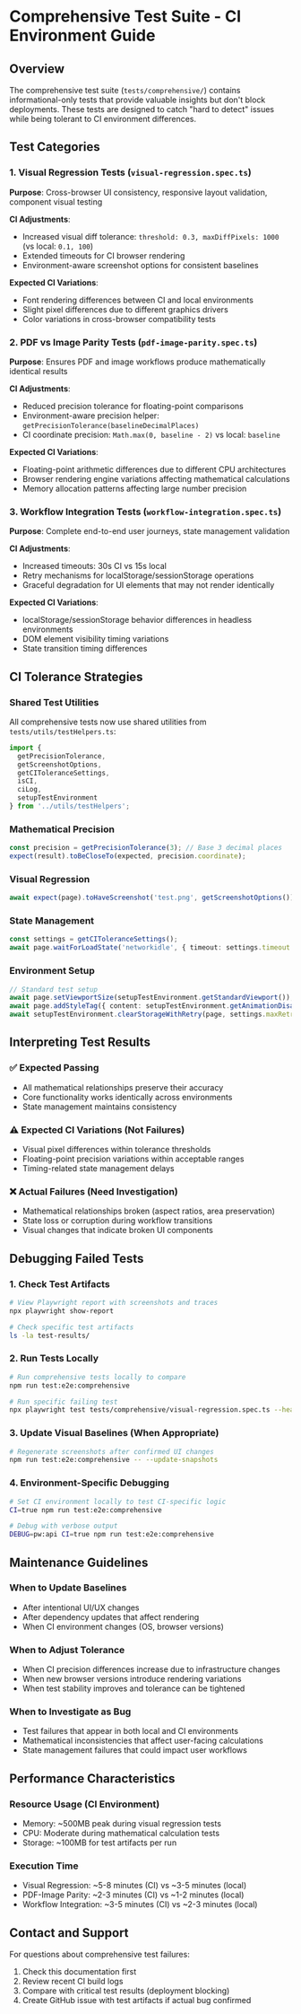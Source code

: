 # Comprehensive Test Suite - CI Environment Guide

## Overview

The comprehensive test suite (`tests/comprehensive/`) contains informational-only tests that provide valuable insights but don't block deployments. These tests are designed to catch "hard to detect" issues while being tolerant to CI environment differences.

## Test Categories

### 1. Visual Regression Tests (`visual-regression.spec.ts`)
**Purpose**: Cross-browser UI consistency, responsive layout validation, component visual testing

**CI Adjustments**:
- Increased visual diff tolerance: `threshold: 0.3, maxDiffPixels: 1000` (vs local: `0.1, 100`)
- Extended timeouts for CI browser rendering
- Environment-aware screenshot options for consistent baselines

**Expected CI Variations**:
- Font rendering differences between CI and local environments
- Slight pixel differences due to different graphics drivers
- Color variations in cross-browser compatibility tests

### 2. PDF vs Image Parity Tests (`pdf-image-parity.spec.ts`)
**Purpose**: Ensures PDF and image workflows produce mathematically identical results

**CI Adjustments**:
- Reduced precision tolerance for floating-point comparisons
- Environment-aware precision helper: `getPrecisionTolerance(baselineDecimalPlaces)`
- CI coordinate precision: `Math.max(0, baseline - 2)` vs local: `baseline`

**Expected CI Variations**:
- Floating-point arithmetic differences due to different CPU architectures
- Browser rendering engine variations affecting mathematical calculations
- Memory allocation patterns affecting large number precision

### 3. Workflow Integration Tests (`workflow-integration.spec.ts`)
**Purpose**: Complete end-to-end user journeys, state management validation

**CI Adjustments**:
- Increased timeouts: 30s CI vs 15s local
- Retry mechanisms for localStorage/sessionStorage operations
- Graceful degradation for UI elements that may not render identically

**Expected CI Variations**:
- localStorage/sessionStorage behavior differences in headless environments
- DOM element visibility timing variations
- State transition timing differences

## CI Tolerance Strategies

### Shared Test Utilities
All comprehensive tests now use shared utilities from `tests/utils/testHelpers.ts`:

```typescript
import { 
  getPrecisionTolerance,
  getScreenshotOptions, 
  getCIToleranceSettings,
  isCI,
  ciLog,
  setupTestEnvironment
} from '../utils/testHelpers';
```

### Mathematical Precision
```typescript
const precision = getPrecisionTolerance(3); // Base 3 decimal places
expect(result).toBeCloseTo(expected, precision.coordinate);
```

### Visual Regression
```typescript
await expect(page).toHaveScreenshot('test.png', getScreenshotOptions());
```

### State Management
```typescript
const settings = getCIToleranceSettings();
await page.waitForLoadState('networkidle', { timeout: settings.timeout });
```

### Environment Setup
```typescript
// Standard test setup
await page.setViewportSize(setupTestEnvironment.getStandardViewport());
await page.addStyleTag({ content: setupTestEnvironment.getAnimationDisableCSS() });
await setupTestEnvironment.clearStorageWithRetry(page, settings.maxRetries);
```

## Interpreting Test Results

### ✅ Expected Passing
- All mathematical relationships preserve their accuracy
- Core functionality works identically across environments
- State management maintains consistency

### ⚠️ Expected CI Variations (Not Failures)
- Visual pixel differences within tolerance thresholds
- Floating-point precision variations within acceptable ranges
- Timing-related state management delays

### ❌ Actual Failures (Need Investigation)
- Mathematical relationships broken (aspect ratios, area preservation)
- State loss or corruption during workflow transitions
- Visual changes that indicate broken UI components

## Debugging Failed Tests

### 1. Check Test Artifacts
```bash
# View Playwright report with screenshots and traces
npx playwright show-report

# Check specific test artifacts
ls -la test-results/
```

### 2. Run Tests Locally
```bash
# Run comprehensive tests locally to compare
npm run test:e2e:comprehensive

# Run specific failing test
npx playwright test tests/comprehensive/visual-regression.spec.ts --headed
```

### 3. Update Visual Baselines (When Appropriate)
```bash
# Regenerate screenshots after confirmed UI changes
npm run test:e2e:comprehensive -- --update-snapshots
```

### 4. Environment-Specific Debugging
```bash
# Set CI environment locally to test CI-specific logic
CI=true npm run test:e2e:comprehensive

# Debug with verbose output
DEBUG=pw:api CI=true npm run test:e2e:comprehensive
```

## Maintenance Guidelines

### When to Update Baselines
- After intentional UI/UX changes
- After dependency updates that affect rendering
- When CI environment changes (OS, browser versions)

### When to Adjust Tolerance
- When CI precision differences increase due to infrastructure changes
- When new browser versions introduce rendering variations
- When test stability improves and tolerance can be tightened

### When to Investigate as Bug
- Test failures that appear in both local and CI environments
- Mathematical inconsistencies that affect user-facing calculations
- State management failures that could impact user workflows

## Performance Characteristics

### Resource Usage (CI Environment)
- Memory: ~500MB peak during visual regression tests
- CPU: Moderate during mathematical calculation tests
- Storage: ~100MB for test artifacts per run

### Execution Time
- Visual Regression: ~5-8 minutes (CI) vs ~3-5 minutes (local)
- PDF-Image Parity: ~2-3 minutes (CI) vs ~1-2 minutes (local)
- Workflow Integration: ~3-5 minutes (CI) vs ~2-3 minutes (local)

## Contact and Support

For questions about comprehensive test failures:
1. Check this documentation first
2. Review recent CI build logs
3. Compare with critical test results (deployment blocking)
4. Create GitHub issue with test artifacts if actual bug confirmed